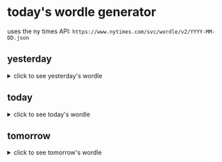 # today's wordle generator

uses the ny times API: `https://www.nytimes.com/svc/wordle/v2/YYYY-MM-DD.json`

## yesterday

<details>
    <summary>click to see yesterday's wordle</summary>

    cameo

</details>

## today

<details>
    <summary>click to see today's wordle</summary>

    jiffy

</details>

## tomorrow

<details>
    <summary>click to see tomorrow's wordle</summary>

    enact

</details>
